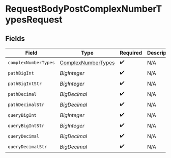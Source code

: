 # RequestBodyPostComplexNumberTypesRequest


## Fields

| Field                                                           | Type                                                            | Required                                                        | Description                                                     | Example                                                         |
| --------------------------------------------------------------- | --------------------------------------------------------------- | --------------------------------------------------------------- | --------------------------------------------------------------- | --------------------------------------------------------------- |
| `complexNumberTypes`                                            | [ComplexNumberTypes](../../models/shared/ComplexNumberTypes.md) | :heavy_check_mark:                                              | N/A                                                             |                                                                 |
| `pathBigInt`                                                    | *BigInteger*                                                    | :heavy_check_mark:                                              | N/A                                                             | 8821239038968084                                                |
| `pathBigIntStr`                                                 | *BigInteger*                                                    | :heavy_check_mark:                                              | N/A                                                             | 9223372036854775808                                             |
| `pathDecimal`                                                   | *BigDecimal*                                                    | :heavy_check_mark:                                              | N/A                                                             | 3.141592653589793                                               |
| `pathDecimalStr`                                                | *BigDecimal*                                                    | :heavy_check_mark:                                              | N/A                                                             | 3.14159265358979344719667586                                    |
| `queryBigInt`                                                   | *BigInteger*                                                    | :heavy_check_mark:                                              | N/A                                                             | 8821239038968084                                                |
| `queryBigIntStr`                                                | *BigInteger*                                                    | :heavy_check_mark:                                              | N/A                                                             | 9223372036854775808                                             |
| `queryDecimal`                                                  | *BigDecimal*                                                    | :heavy_check_mark:                                              | N/A                                                             | 3.141592653589793                                               |
| `queryDecimalStr`                                               | *BigDecimal*                                                    | :heavy_check_mark:                                              | N/A                                                             | 3.14159265358979344719667586                                    |